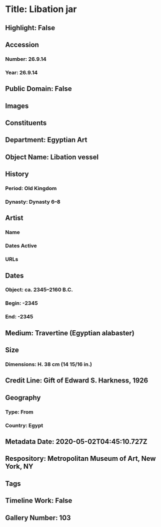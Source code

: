 # Title: Libation jar
## Highlight: False
## Accession
### Number: 26.9.14
### Year: 26.9.14
## Public Domain: False
## Images
## Constituents
## Department: Egyptian Art
## Object Name: Libation vessel
## History
### Period: Old Kingdom
### Dynasty: Dynasty 6–8
## Artist
### Name
### Dates Active
### URLs
## Dates
### Object: ca. 2345–2160 B.C.
### Begin: -2345
### End: -2345
## Medium: Travertine (Egyptian alabaster)
## Size
### Dimensions: H. 38 cm (14 15/16 in.)
## Credit Line: Gift of Edward S. Harkness, 1926
## Geography
### Type: From
### Country: Egypt
## Metadata Date: 2020-05-02T04:45:10.727Z
## Respository: Metropolitan Museum of Art, New York, NY
## Tags
## Timeline Work: False
## Gallery Number: 103